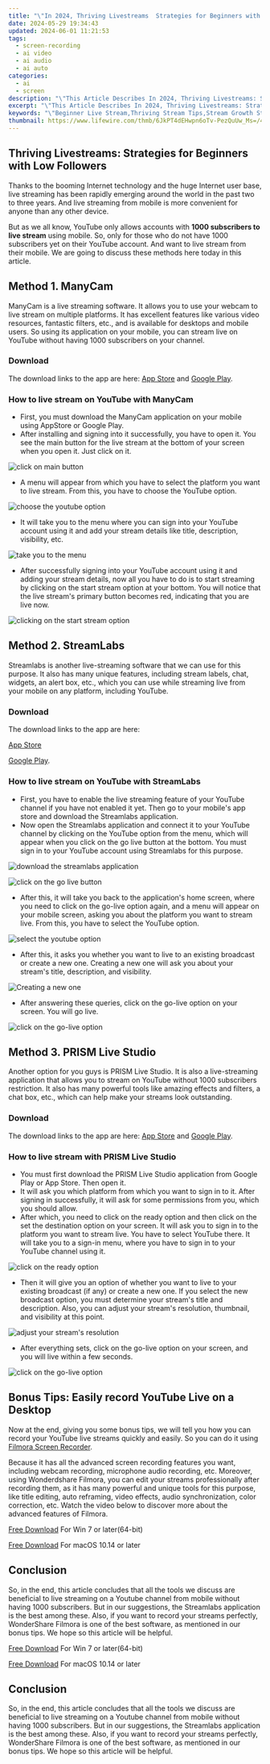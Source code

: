 ```yaml
---
title: "\"In 2024, Thriving Livestreams  Strategies for Beginners with Low Followers\""
date: 2024-05-29 19:34:43
updated: 2024-06-01 11:21:53
tags: 
  - screen-recording
  - ai video
  - ai audio
  - ai auto
categories: 
  - ai
  - screen
description: "\"This Article Describes In 2024, Thriving Livestreams: Strategies for Beginners with Low Followers\""
excerpt: "\"This Article Describes In 2024, Thriving Livestreams: Strategies for Beginners with Low Followers\""
keywords: "\"Beginner Live Stream,Thriving Stream Tips,Stream Growth Strategy,Engaging Live Viewers,Start Livestream Basics,Boost Low-Follower Streams,Learn Livestream Success\""
thumbnail: https://www.lifewire.com/thmb/6JkPT4dEHwpn6oTv-PezQuUw_Ms=/400x300/filters:no_upscale():max_bytes(150000):strip_icc()/carpower-56fee3423df78c7d9e441d4f.jpg
---
```


## Thriving Livestreams: Strategies for Beginners with Low Followers

Thanks to the booming Internet technology and the huge Internet user base, live streaming has been rapidly emerging around the world in the past two to three years. And live streaming from mobile is more convenient for anyone than any other device.

But as we all know, YouTube only allows accounts with **1000 subscribers to live stream** using mobile. So, only for those who do not have 1000 subscribers yet on their YouTube account. And want to live stream from their mobile. We are going to discuss these methods here today in this article.

## Method 1\. ManyCam

ManyCam is a live streaming software. It allows you to use your webcam to live stream on multiple platforms. It has excellent features like various video resources, fantastic filters, etc., and is available for desktops and mobile users. So using its application on your mobile, you can stream live on YouTube without having 1000 subscribers on your channel.

### Download

The download links to the app are here: [App Store](https://apps.apple.com/us/app/manycam/id1112694921?ls=1) and [Google Play](https://play.google.com/store/apps/details?id=com.visicommedia.manycam).

### How to live stream on YouTube with ManyCam

* First, you must download the ManyCam application on your mobile using AppStore or Google Play.
* After installing and signing into it successfully, you have to open it. You see the main button for the live stream at the bottom of your screen when you open it. Just click on it.

![click on main button](https://images.wondershare.com/filmora/article-images/2022/12/live-stream-1.jpg)

* A menu will appear from which you have to select the platform you want to live stream. From this, you have to choose the YouTube option.

![choose the youtube option](https://images.wondershare.com/filmora/article-images/2022/12/live-stream-2.jpg)

* It will take you to the menu where you can sign into your YouTube account using it and add your stream details like title, description, visibility, etc.

![take you to the menu](https://images.wondershare.com/filmora/article-images/2022/12/live-stream-3.jpg)

* After successfully signing into your YouTube account using it and adding your stream details, now all you have to do is to start streaming by clicking on the start stream option at your bottom. You will notice that the live stream's primary button becomes red, indicating that you are live now.

![clicking on the start stream option](https://images.wondershare.com/filmora/article-images/2022/12/live-stream-4.jpg)

## Method 2\. StreamLabs

Streamlabs is another live-streaming software that we can use for this purpose. It also has many unique features, including stream labels, chat, widgets, an alert box, etc., which you can use while streaming live from your mobile on any platform, including YouTube.

### Download

The download links to the app are here:

[App Store](https://apps.apple.com/us/app/streamlabs-live-streaming-app/id1294578643)

[Google Play](https://play.google.com/store/apps/details?id=com.streamlabs&hl=en&gl=US).

### How to live stream on YouTube with StreamLabs

* First, you have to enable the live streaming feature of your YouTube channel if you have not enabled it yet. Then go to your mobile's app store and download the Streamlabs application.
* Now open the Streamlabs application and connect it to your YouTube channel by clicking on the YouTube option from the menu, which will appear when you click on the go live button at the bottom. You must sign in to your YouTube account using Streamlabs for this purpose.

![download the streamlabs application](https://images.wondershare.com/filmora/article-images/2022/12/live-stream-5.jpg)

![click on the go live button](https://images.wondershare.com/filmora/article-images/2022/12/live-stream-6.jpg)

* After this, it will take you back to the application's home screen, where you need to click on the go-live option again, and a menu will appear on your mobile screen, asking you about the platform you want to stream live. From this, you have to select the YouTube option.

![select the youtube option](https://images.wondershare.com/filmora/article-images/2022/12/live-stream-7.jpg)

* After this, it asks you whether you want to live to an existing broadcast or create a new one. Creating a new one will ask you about your stream's title, description, and visibility.

![Creating a new one](https://images.wondershare.com/filmora/article-images/2022/12/live-stream-8.jpg)

* After answering these queries, click on the go-live option on your screen. You will go live.

![click on the go-live option](https://images.wondershare.com/filmora/article-images/2022/12/live-stream-9.jpg)

## Method 3\. PRISM Live Studio

Another option for you guys is PRISM Live Studio. It is also a live-streaming application that allows you to stream on YouTube without 1000 subscribers restriction. It also has many powerful tools like amazing effects and filters, a chat box, etc., which can help make your streams look outstanding.

### Download

The download links to the app are here: [App Store](https://apps.apple.com/us/app/prism-live-studio/id1319056339) and [Google Play](https://play.google.com/store/apps/details?id=com.prism.live&hl=en%5FUS&gl=US).

### How to live stream with PRISM Live Studio

* You must first download the PRISM Live Studio application from Google Play or App Store. Then open it.
* It will ask you which platform from which you want to sign in to it. After signing in successfully, it will ask for some permissions from you, which you should allow.
* After which, you need to click on the ready option and then click on the set the destination option on your screen. It will ask you to sign in to the platform you want to stream live. You have to select YouTube there. It will take you to a sign-in menu, where you have to sign in to your YouTube channel using it.

![click on the ready option](https://images.wondershare.com/filmora/article-images/2022/12/live-stream-10.jpg)

* Then it will give you an option of whether you want to live to your existing broadcast (if any) or create a new one. If you select the new broadcast option, you must determine your stream's title and description. Also, you can adjust your stream's resolution, thumbnail, and visibility at this point.

![adjust your stream's resolution](https://images.wondershare.com/filmora/article-images/2022/12/live-stream-11.jpg)

* After everything sets, click on the go-live option on your screen, and you will live within a few seconds.

![click on the go-live option](https://images.wondershare.com/filmora/article-images/2022/12/live-stream-12.jpg)

## Bonus Tips: Easily record YouTube Live on a Desktop

Now at the end, giving you some bonus tips, we will tell you how you can record your YouTube live streams quickly and easily. So you can do it using [Filmora Screen Recorder](https://tools.techidaily.com/wondershare/filmora/download/).

Because it has all the advanced screen recording features you want, including webcam recording, microphone audio recording, etc. Moreover, using Wonderdshare Filmora, you can edit your streams professionally after recording them, as it has many powerful and unique tools for this purpose, like title editing, auto reframing, video effects, audio synchronization, color correction, etc. Watch the video below to discover more about the advanced features of Filmora.

[Free Download](https://tools.techidaily.com/wondershare/filmora/download/) For Win 7 or later(64-bit)

[Free Download](https://tools.techidaily.com/wondershare/filmora/download/) For macOS 10.14 or later

## Conclusion

So, in the end, this article concludes that all the tools we discuss are beneficial to live streaming on a Youtube channel from mobile without having 1000 subscribers. But in our suggestions, the Streamlabs application is the best among these. Also, if you want to record your streams perfectly, WonderShare Filmora is one of the best software, as mentioned in our bonus tips. We hope so this article will be helpful.

[Free Download](https://tools.techidaily.com/wondershare/filmora/download/) For Win 7 or later(64-bit)

[Free Download](https://tools.techidaily.com/wondershare/filmora/download/) For macOS 10.14 or later

## Conclusion

So, in the end, this article concludes that all the tools we discuss are beneficial to live streaming on a Youtube channel from mobile without having 1000 subscribers. But in our suggestions, the Streamlabs application is the best among these. Also, if you want to record your streams perfectly, WonderShare Filmora is one of the best software, as mentioned in our bonus tips. We hope so this article will be helpful.

<ins class="adsbygoogle"
     style="display:block"
     data-ad-format="autorelaxed"
     data-ad-client="ca-pub-7571918770474297"
     data-ad-slot="1223367746"></ins>

<ins class="adsbygoogle"
     style="display:block"
     data-ad-format="autorelaxed"
     data-ad-client="ca-pub-7571918770474297"
     data-ad-slot="1223367746"></ins>



<ins class="adsbygoogle"
     style="display:block"
     data-ad-client="ca-pub-7571918770474297"
     data-ad-slot="8358498916"
     data-ad-format="auto"
     data-full-width-responsive="true"></ins>

